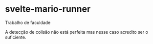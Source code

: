 # svelte-mario-runner
Trabalho de faculdade

A detecção de colisão não está perfeita mas nesse caso acredito ser o suficiente.
